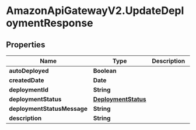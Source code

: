 # AmazonApiGatewayV2.UpdateDeploymentResponse

## Properties

Name | Type | Description | Notes
------------ | ------------- | ------------- | -------------
**autoDeployed** | **Boolean** |  | [optional] 
**createdDate** | **Date** |  | [optional] 
**deploymentId** | **String** |  | [optional] 
**deploymentStatus** | [**DeploymentStatus**](DeploymentStatus.md) |  | [optional] 
**deploymentStatusMessage** | **String** |  | [optional] 
**description** | **String** |  | [optional] 



